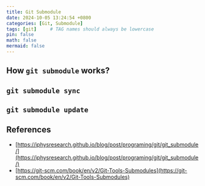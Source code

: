 ```yaml
---
title: Git Submodule
date: 2024-10-05 13:24:54 +0800
categories: [Git, Submodule]
tags: [git]     # TAG names should always be lowercase
pin: false
math: false
mermaid: false
---
```


## How `git submodule` works?


## `git submodule sync`


## `git submodule update`


## References

* [https://iphysresearch.github.io/blog/post/programing/git/git_submodule/](https://iphysresearch.github.io/blog/post/programing/git/git_submodule/)
* [https://git-scm.com/book/en/v2/Git-Tools-Submodules](https://git-scm.com/book/en/v2/Git-Tools-Submodules)
